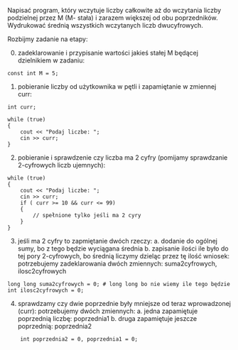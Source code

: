 Napisać program, który wczytuje liczby całkowite aż do wczytania liczby podzielnej przez M (M- stała) i zarazem większej od obu poprzedników. Wydrukować średnią wszystkich wczytanych liczb dwucyfrowych.

Rozbijmy zadanie na etapy:

0. zadeklarowanie i przypisanie wartości jakieś stałej M będącej dzielnikiem w zadaniu:
```
const int M = 5;
```

1. pobieranie liczby od użytkownika w pętli i zapamiętanie w zmiennej curr:
```
int curr;

while (true)
{
    cout << "Podaj liczbe: ";
    cin >> curr;
}
```

2. pobieranie i sprawdzenie czy liczba ma 2 cyfry (pomijamy sprawdzanie 2-cyfrowych liczb ujemnych):
```
while (true)
{
    cout << "Podaj liczbe: ";
    cin >> curr;
    if ( curr >= 10 && curr <= 99)
    {
        // spełnione tylko jeśli ma 2 cyry
    }
}
```
3. jeśli ma 2 cyfry to zapmiętanie dwóch rzeczy:
    a. dodanie do ogólnej sumy, bo z tego będzie wyciągana średnia
    b. zapisanie ilości ile było do tej pory 2-cyfrowych, bo średnią liczymy dzieląc przez tę ilość
    wniosek: potrzebujemy zadeklarowania dwóch zmiennych: suma2cyfrowych, ilosc2cyfrowych
```
long long suma2cyfrowych = 0; # long long bo nie wiemy ile tego będzie
int ilosc2cyfrowych = 0;
````
4.  sprawdzamy czy dwie poprzednie były mniejsze od teraz wprowadzonej (curr):
    potrzebujemy dwóch zmiennych:
    a. jedna zapamiętuje poprzednią liczbę: poprzednia1
    b. druga zapamiętuje jeszcze poprzednią: poprzednia2
```
    int poprzednia2 = 0, poprzednia1 = 0;
```
